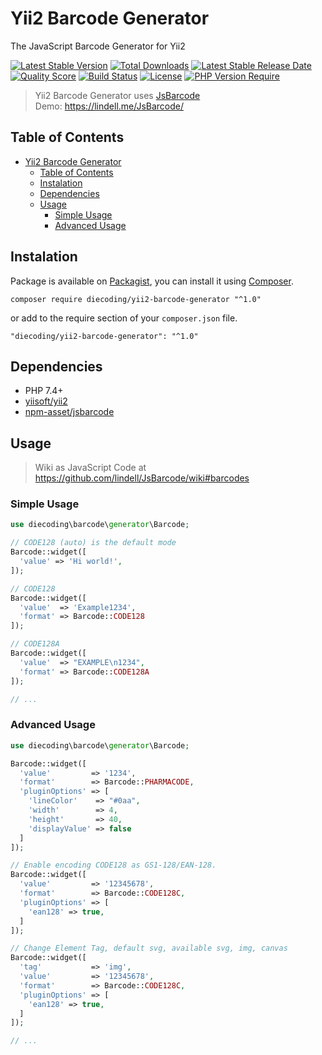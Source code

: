# Yii2 Barcode Generator

The JavaScript Barcode Generator for Yii2

[![Latest Stable Version](https://img.shields.io/packagist/v/diecoding/yii2-barcode-generator?label=stable)](https://packagist.org/packages/diecoding/yii2-barcode-generator)
[![Total Downloads](https://img.shields.io/packagist/dt/diecoding/yii2-barcode-generator)](https://packagist.org/packages/diecoding/yii2-barcode-generator)
[![Latest Stable Release Date](https://img.shields.io/github/release-date/sugeng-sulistiyawan/yii2-barcode-generator)](https://github.com/sugeng-sulistiyawan/yii2-barcode-generator)
[![Quality Score](https://img.shields.io/scrutinizer/quality/g/sugeng-sulistiyawan/yii2-barcode-generator)](https://scrutinizer-ci.com/g/sugeng-sulistiyawan/yii2-barcode-generator)
[![Build Status](https://img.shields.io/travis/com/sugeng-sulistiyawan/yii2-barcode-generator)](https://app.travis-ci.com/sugeng-sulistiyawan/yii2-barcode-generator)
[![License](https://img.shields.io/github/license/sugeng-sulistiyawan/yii2-barcode-generator)](https://github.com/sugeng-sulistiyawan/yii2-barcode-generator)
[![PHP Version Require](https://img.shields.io/packagist/dependency-v/diecoding/yii2-barcode-generator/php?color=6f73a6)](https://packagist.org/packages/diecoding/yii2-barcode-generator)

> Yii2 Barcode Generator uses [JsBarcode](https://lindell.me/JsBarcode/) <br> Demo: https://lindell.me/JsBarcode/

## Table of Contents

- [Yii2 Barcode Generator](#yii2-barcode-generator)
  - [Table of Contents](#table-of-contents)
  - [Instalation](#instalation)
  - [Dependencies](#dependencies)
  - [Usage](#usage)
    - [Simple Usage](#simple-usage)
    - [Advanced Usage](#advanced-usage)

## Instalation

Package is available on [Packagist](https://packagist.org/packages/diecoding/yii2-barcode-generator), you can install it using [Composer](https://getcomposer.org).

```shell
composer require diecoding/yii2-barcode-generator "^1.0"
```

or add to the require section of your `composer.json` file.

```
"diecoding/yii2-barcode-generator": "^1.0"
```

## Dependencies

- PHP 7.4+
- [yiisoft/yii2](https://github.com/yiisoft/yii2)
- [npm-asset/jsbarcode](https://asset-packagist.org/package/npm-asset/jsbarcode)

## Usage

> Wiki as JavaScript Code at https://github.com/lindell/JsBarcode/wiki#barcodes

### Simple Usage

```php
use diecoding\barcode\generator\Barcode;

// CODE128 (auto) is the default mode
Barcode::widget([
  'value' => 'Hi world!',
]);

// CODE128
Barcode::widget([
  'value'  => 'Example1234',
  'format' => Barcode::CODE128
]);

// CODE128A
Barcode::widget([
  'value'  => "EXAMPLE\n1234",
  'format' => Barcode::CODE128A
]);

// ...

```

### Advanced Usage

```php
use diecoding\barcode\generator\Barcode;

Barcode::widget([
  'value'         => '1234',
  'format'        => Barcode::PHARMACODE,
  'pluginOptions' => [
    'lineColor'    => "#0aa",
    'width'        => 4,
    'height'       => 40,
    'displayValue' => false
  ]
]);

// Enable encoding CODE128 as GS1-128/EAN-128.
Barcode::widget([
  'value'         => '12345678',
  'format'        => Barcode::CODE128C,
  'pluginOptions' => [
    'ean128' => true,
  ]
]);

// Change Element Tag, default svg, available svg, img, canvas
Barcode::widget([
  'tag'           => 'img',
  'value'         => '12345678',
  'format'        => Barcode::CODE128C,
  'pluginOptions' => [
    'ean128' => true,
  ]
]);

// ...

```
